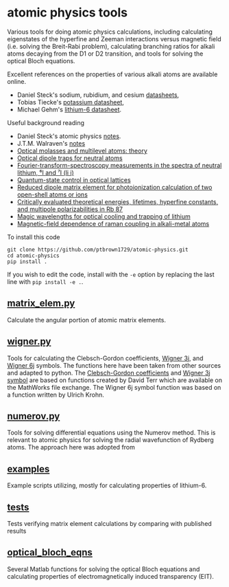 # atomic physics tools
Various tools for doing atomic physics calculations, including calculating eigenstates of the 
hyperfine and Zeeman interactions versus magnetic field (i.e. solving the Breit-Rabi problem),
calculating branching ratios for alkali atoms decaying from the D1 or D2 transition, and tools
for solving the  optical Bloch equations.

Excellent references on the properties of various alkali atoms are available online.
- Daniel Steck's sodium, rubidium, and cesium [datasheets](https://steck.us/alkalidata/),
- Tobias Tiecke's [potassium datasheet](https://www.tobiastiecke.nl/archive/PotassiumProperties.pdf),
- Michael Gehm's [lithium-6 datasheet](https://jet.physics.ncsu.edu/techdocs/pdf/PropertiesOfLi.pdf).

Useful background reading
- Daniel Steck's atomic physics [notes](https://atomoptics.uoregon.edu/~dsteck/teaching/quantum-optics/).
- J.T.M. Walraven's [notes](https://staff.fnwi.uva.nl/j.t.m.walraven/walraven/Lectures.htm)
- [Optical molasses and multilevel atoms: theory](https://doi.org/10.1364/JOSAB.6.002058)
- [Optical dipole traps for neutral atoms](https://doi.org/10.1016/s1049-250x(08)60186-x)
- [Fourier-transform-spectroscopy measurements in the spectra of neutral lithium, ⁶I and ⁷I (li i)](https://doi.org/10.1103/physreva.52.4462 )
- [Quantum-state control in optical lattices](https://doi.org/10.1103/PhysRevA.57.1972)
- [Reduced dipole matrix element for photoionization calculation of two open-shell atoms or ions](https://doi.org/10.1103/PhysRevA.68.054701)
- [Critically evaluated theoretical energies, lifetimes, hyperfine constants, and multipole polarizabilities in Rb 87](https://doi.org/10.1103/PhysRevA.83.052508)
- [Magic wavelengths for optical cooling and trapping of lithium](https://doi.org/10.1103/PhysRevA.86.042505)
- [Magnetic-field dependence of raman coupling in alkali-metal atoms](https://doi.org/10.1103/PhysRevA.87.042514)

To install this code
```
git clone https://github.com/ptbrown1729/atomic-physics.git
cd atomic-physics
pip install .
```
If you wish to edit the code, install with the `-e` option by replacing the last line with `pip install -e .`.

## [matrix_elem.py](atomic_physics/matrix_elem.py)
Calculate the angular portion of atomic matrix elements.

## [wigner.py](atomic_physics/wigner.py)
Tools for calculating the Clebsch-Gordon coefficients,
[Wigner 3j](https://mathworld.wolfram.com/Wigner3j-Symbol.html),
and [Wigner 6j](https://mathworld.wolfram.com/Wigner6j-Symbol.html) symbols.
The functions here have been taken from other sources and adapted to python. The 
[Clebsch-Gordon coefficients](https://www.mathworks.com/matlabcentral/fileexchange/5276-clebschgordan-m)
and [Wigner 3j symbol](https://www.mathworks.com/matlabcentral/fileexchange/5275-wigner3j-m?s_tid=prof_contriblnk)
are based on functions created by David Terr which are available on the MathWorks file exchange. 
The Wigner 6j symbol function was based on a function written by Ulrich Krohn.

## [numerov.py](atomic_physics/numerov.py)
Tools for solving differential equations using the Numerov method. This is relevant to atomic physics
for solving the radial wavefunction of Rydberg atoms. The approach here was adopted
from 

## [examples](examples)
Example scripts utilizing, mostly for calculating properties of lithium-6.

## [tests](tests)
Tests verifying matrix element calculations by comparing with published results

## [optical_bloch_eqns](optical_bloch_eqns)
Several Matlab functions for solving the optical Bloch equations and
calculating properties of electromagnetically induced transparency (EIT).
